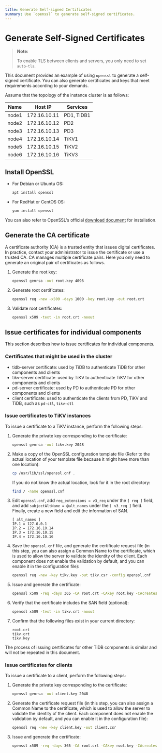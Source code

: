 ```yaml
---
title: Generate Self-signed Certificates
summary: Use `openssl` to generate self-signed certificates.
---
```


# Generate Self-Signed Certificates

> **Note:**
>
> To enable TLS between clients and servers, you only need to set `auto-tls`.

This document provides an example of using `openssl` to generate a self-signed certificate. You can also generate certificates and keys that meet requirements according to your demands.

Assume that the topology of the instance cluster is as follows:

| Name  | Host IP      | Services   |
| ----- | -----------  | ---------- |
| node1 | 172.16.10.11 | PD1, TiDB1 |
| node2 | 172.16.10.12 | PD2        |
| node3 | 172.16.10.13 | PD3        |
| node4 | 172.16.10.14 | TiKV1      |
| node5 | 172.16.10.15 | TiKV2      |
| node6 | 172.16.10.16 | TiKV3      |

## Install OpenSSL

- For Debian or Ubuntu OS:

    
    ```bash
    apt install openssl
    ```

- For RedHat or CentOS OS:

    
    ```bash
    yum install openssl
    ```

You can also refer to OpenSSL's official [download document](https://www.openssl.org/source/) for installation.

## Generate the CA certificate

A certificate authority (CA) is a trusted entity that issues digital certificates. In practice, contact your administrator to issue the certificate or use a trusted CA. CA manages multiple certificate pairs. Here you only need to generate an original pair of certificates as follows.

1. Generate the root key:

    
    ```bash
    openssl genrsa -out root.key 4096
    ```

2. Generate root certificates:

    
    ```bash
    openssl req -new -x509 -days 1000 -key root.key -out root.crt
    ```

3. Validate root certificates:

    
    ```bash
    openssl x509 -text -in root.crt -noout
    ```

## Issue certificates for individual components

This section describes how to issue certificates for individual components.

### Certificates that might be used in the cluster

- tidb-server certificate: used by TiDB to authenticate TiDB for other components and clients
- tikv-server certificate: used by TiKV to authenticate TiKV for other components and clients
- pd-server certificate: used by PD to authenticate PD for other components and clients
- client certificate: used to authenticate the clients from PD, TiKV and TiDB, such as `pd-ctl`, `tikv-ctl`

### Issue certificates to TiKV instances

To issue a certificate to a TiKV instance, perform the following steps:

1. Generate the private key corresponding to the certificate:

    
    ```bash
    openssl genrsa -out tikv.key 2048
    ```

2. Make a copy of the OpenSSL configuration template file (Refer to the actual location of your template file because it might have more than one location):

    
    ```bash
    cp /usr/lib/ssl/openssl.cnf .
    ```

    If you do not know the actual location, look for it in the root directory:

    ```bash
    find / -name openssl.cnf
    ```

3. Edit `openssl.cnf`, add `req_extensions = v3_req` under the `[ req ]` field, and add `subjectAltName = @alt_names` under the `[ v3_req ]` field. Finally, create a new field and edit the information of SAN.

    ```
    [ alt_names ]
    IP.1 = 127.0.0.1
    IP.2 = 172.16.10.14
    IP.3 = 172.16.10.15
    IP.4 = 172.16.10.16
    ```

4. Save the `openssl.cnf` file, and generate the certificate request file (in this step, you can also assign a Common Name to the certificate, which is used to allow the server to validate the identity of the client. Each component does not enable the validation by default, and you can enable it in the configuration file):

    
    ```bash
    openssl req -new -key tikv.key -out tikv.csr -config openssl.cnf
    ```

5. Issue and generate the certificate:

    
    ```bash
    openssl x509 -req -days 365 -CA root.crt -CAkey root.key -CAcreateserial -in tikv.csr -out tikv.crt -extensions v3_req -extfile openssl.cnf
    ```

6. Verify that the certificate includes the SAN field (optional):

    
    ```bash
    openssl x509 -text -in tikv.crt -noout
    ```

7. Confirm that the following files exist in your current directory:

    ```
    root.crt
    tikv.crt
    tikv.key
    ```

The process of issuing certificates for other TiDB components is similar and will not be repeated in this document.

### Issue certificates for clients

To issue a certificate to a client, perform the following steps:

1. Generate the private key corresponding to the certificate:

    
    ```bash
    openssl genrsa -out client.key 2048
    ```

2. Generate the certificate request file (in this step, you can also assign a Common Name to the certificate, which is used to allow the server to validate the identity of the client. Each component does not enable the validation by default, and you can enable it in the configuration file):

    
    ```bash
    openssl req -new -key client.key -out client.csr
    ```

3. Issue and generate the certificate:

    
    ```bash
    openssl x509 -req -days 365 -CA root.crt -CAkey root.key -CAcreateserial -in client.csr -out client.crt
    ```
